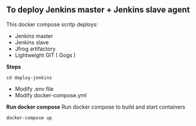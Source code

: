 ## To deploy Jenkins master + Jenkins slave agent

This docker compose scritp deploys:

* Jenkins master
* Jenkins slave
* Jfrog artifactory
* Lightweight GIT ( Gogs )


**Steps**

```
cd deploy-jenkins
```

* Modify .env file
* Modify docker-compose.yml 

**Run docker compose**
Run docker compose to build and start containers

```
docker-compose up
```
